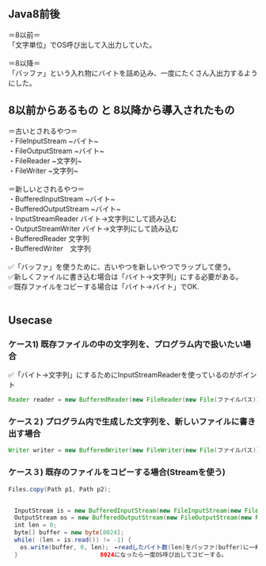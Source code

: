 ## Java8前後
＝8以前＝<br>
「文字単位」でOS呼び出して入出力していた。<br>
<br>
＝8以降＝<br>
「バッファ」という入れ物にバイトを詰め込み、一度にたくさん入出力するようにした。<br>

## 8以前からあるもの と 8以降から導入されたもの
＝古いとされるやつ＝<br>
・FileInputStream ~バイト~<br>
・FileOutputStream ~バイト~<br>
・FileReader ~文字列~<br>
・FileWriter ~文字列~<br>
<br>
＝新しいとされるやつ＝<br>
・BufferedInputStream ~バイト~<br>
・BufferedOutputStream ~バイト~<br>
・InputStreamReader バイト→文字列にして読み込む<br>
・OutputStreamWriter バイト→文字列にして読み込む<br>
・BufferedReader 文字列<br>
・BufferedWriter　文字列<br>
<br>
✅「バッファ」を使うために、古いやつを新しいやつでラップして使う。<br>
✅新しくファイルに書き込む場合は「バイト→文字列」にする必要がある。<br>
✅既存ファイルをコピーする場合は「バイト→バイト」でOK.<br>
<br>

## Usecase
### ケース1) 既存ファイルの中の文字列を、プログラム内で扱いたい場合
✅「バイト→文字列」にするためにInputStreamReaderを使っているのがポイント
```java
Reader reader = new BufferedReader(new FileReader(new File(ファイルパス)));
```

### ケース２) プログラム内で生成した文字列を、新しいファイルに書き出す場合
```java
Writer writer = new BufferedWriter(new FileWriter(new File(ファイルパス)));
```

### ケース３) 既存のファイルをコピーする場合(Streamを使う)
```java
Files.copy(Path p1, Path p2);
```
```java

　InputStream is = new BufferedInputStream(new FileInputStream(new File(パス)));
　OutputStream os = new BufferedOutputStream(new FileOutputStream(new File(パス)));
　int len = 0;
　byte[] buffer = new byte[8024];
　while( (len = is.read()) != -1) {
　　os.write(buffer, 0, len);　←readしたバイト数(len)をバッファ(buffer)に一杯(8024)になるまで繰り返し入れる。
　}　　　　　　　　　　　　　　8024になったら一度OS呼び出してコピーする。
```
